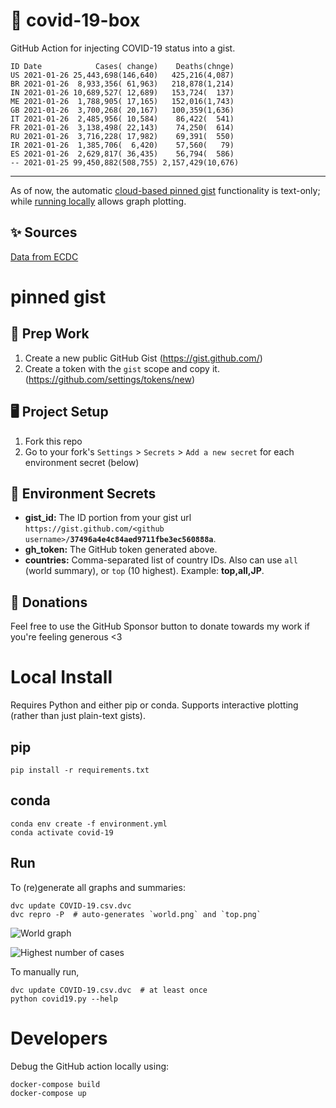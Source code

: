 # 🏥 covid-19-box

GitHub Action for injecting COVID-19 status into a gist.

```
ID Date            Cases( change)    Deaths(chnge)
US 2021-01-26 25,443,698(146,640)   425,216(4,087)
BR 2021-01-26  8,933,356( 61,963)   218,878(1,214)
IN 2021-01-26 10,689,527( 12,689)   153,724(  137)
ME 2021-01-26  1,788,905( 17,165)   152,016(1,743)
GB 2021-01-26  3,700,268( 20,167)   100,359(1,636)
IT 2021-01-26  2,485,956( 10,584)    86,422(  541)
FR 2021-01-26  3,138,498( 22,143)    74,250(  614)
RU 2021-01-26  3,716,228( 17,982)    69,391(  550)
IR 2021-01-26  1,385,706(  6,420)    57,560(   79)
ES 2021-01-26  2,629,817( 36,435)    56,794(  586)
-- 2021-01-25 99,450,882(508,755) 2,157,429(10,676)
```

---

As of now, the automatic [cloud-based pinned gist](#pinned-gist) functionality is text-only;
while [running locally](#local-install) allows graph plotting.

## ✨ Sources

[Data from ECDC](https://www.ecdc.europa.eu/en/publications-data/download-todays-data-geographic-distribution-covid-19-cases-worldwide)

# pinned gist

## 🎒 Prep Work
1. Create a new public GitHub Gist (https://gist.github.com/)
1. Create a token with the `gist` scope and copy it. (https://github.com/settings/tokens/new)

## 🖥 Project Setup
1. Fork this repo
1. Go to your fork's `Settings` > `Secrets` > `Add a new secret` for each environment secret (below)

## 🤫 Environment Secrets
- **gist_id:** The ID portion from your gist url `https://gist.github.com/<github username>/`**`37496a4e4c84aed9711fbe3ec560888a`**.
- **gh_token:** The GitHub token generated above.
- **countries:** Comma-separated list of country IDs. Also can use `all` (world summary), or `top` (10 highest). Example: **top,all,JP**.

## 💸 Donations

Feel free to use the GitHub Sponsor button to donate towards my work if you're feeling generous <3

# Local Install

Requires Python and either pip or conda. Supports interactive plotting (rather than just plain-text gists).

## pip

```
pip install -r requirements.txt
```

## conda

```
conda env create -f environment.yml
conda activate covid-19
```

## Run

To (re)generate all graphs and summaries:

```
dvc update COVID-19.csv.dvc
dvc repro -P  # auto-generates `world.png` and `top.png`
```

![World graph](world.png)

![Highest number of cases](top.png)

To manually run,

```
dvc update COVID-19.csv.dvc  # at least once
python covid19.py --help
```

# Developers

Debug the GitHub action locally using:

```
docker-compose build
docker-compose up
```
